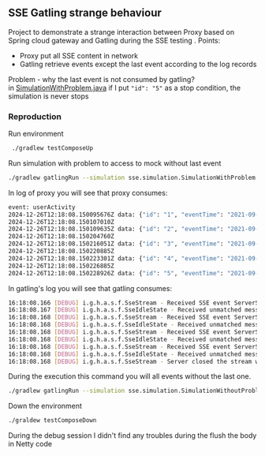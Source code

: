 ## SSE Gatling strange behaviour


Project to demonstrate a strange interaction between Proxy based on Spring cloud gateway and Gatling during the SSE testing . 
Points:
- Proxy put all SSE content in network
- Gatling retrieve events except the last event according to the log records

Problem - why the last event is not consumed by gatling? \
in [SimulationWithProblem.java](src/gatling/java/sse/simulation/SimulationWithProblem.java) if I put `"id": "5"` as a stop condition, the simulation is never stops 

### Reproduction 

Run environment 
```bash
 ./gradlew testComposeUp
```
Run simulation with problem to access to mock without last event
```bash
./gradlew gatlingRun --simulation sse.simulation.SimulationWithProblem
```
In log of proxy you will see that proxy consumes:
```bash
event: userActivity
2024-12-26T12:18:08.150095676Z data: {"id": "1", "eventTime": "2021-09-01T12:00:00Z", "activityType": "productReview", "details": {"comment": "Great experience overall!", "mood": "POSITIVE", "rating": 0.90}}
2024-12-26T12:18:08.150107010Z 
2024-12-26T12:18:08.150109635Z data: {"id": "2", "eventTime": "2021-09-01T12:01:00Z", "activityType": "productReview", "details": {"comment": "Unsatisfied with the product quality.", "mood": "NEGATIVE", "rating": 0.70}}
2024-12-26T12:18:08.150204760Z 
2024-12-26T12:18:08.150216051Z data: {"id": "3", "eventTime": "2021-09-01T12:02:00Z", "activityType": "productReview", "details": {"comment": "Average performance, nothing special.", "mood": "NEUTRAL", "rating": 0.50}}
2024-12-26T12:18:08.150220885Z 
2024-12-26T12:18:08.150223301Z data: {"id": "4", "eventTime": "2021-09-01T12:03:00Z", "activityType": "productReview", "details": {"comment": "Best purchase I've made this year!", "mood": "POSITIVE", "rating": 0.95}}
2024-12-26T12:18:08.150226885Z 
2024-12-26T12:18:08.150228926Z data: {"id": "5", "eventTime": "2021-09-01T12:04:00Z", "activityType": "productReview", "details": {"comment": "Overpriced for the features offered.", "mood": "NEGATIVE", "rating": 0.30}}
```
In gatling's log you will see that gatling consumes:
```bash 
16:18:08.166 [DEBUG] i.g.h.a.s.f.SseStream - Received SSE event ServerSentEvent(Some(userActivity),Some({"id": "1", "eventTime": "2021-09-01T12:00:00Z", "activityType": "productReview", "details": {"comment": "Great experience overall!", "mood": "POSITIVE", "rating": 0.90}}),None,None) while in Open state. Propagating.
16:18:08.167 [DEBUG] i.g.h.a.s.f.SseIdleState - Received unmatched message={"event":"userActivity","data":"{\"id\": \"1\", \"eventTime\": \"2021-09-01T12:00:00Z\", \"activityType\": \"productReview\", \"details\": {\"comment\": \"Great experience overall!\", \"mood\": \"POSITIVE\", \"rating\": 0.90}}"}
16:18:08.168 [DEBUG] i.g.h.a.s.f.SseStream - Received SSE event ServerSentEvent(None,Some({"id": "2", "eventTime": "2021-09-01T12:01:00Z", "activityType": "productReview", "details": {"comment": "Unsatisfied with the product quality.", "mood": "NEGATIVE", "rating": 0.70}}),None,None) while in Open state. Propagating.
16:18:08.168 [DEBUG] i.g.h.a.s.f.SseIdleState - Received unmatched message={"data":"{\"id\": \"2\", \"eventTime\": \"2021-09-01T12:01:00Z\", \"activityType\": \"productReview\", \"details\": {\"comment\": \"Unsatisfied with the product quality.\", \"mood\": \"NEGATIVE\", \"rating\": 0.70}}"}
16:18:08.168 [DEBUG] i.g.h.a.s.f.SseStream - Received SSE event ServerSentEvent(None,Some({"id": "3", "eventTime": "2021-09-01T12:02:00Z", "activityType": "productReview", "details": {"comment": "Average performance, nothing special.", "mood": "NEUTRAL", "rating": 0.50}}),None,None) while in Open state. Propagating.
16:18:08.168 [DEBUG] i.g.h.a.s.f.SseIdleState - Received unmatched message={"data":"{\"id\": \"3\", \"eventTime\": \"2021-09-01T12:02:00Z\", \"activityType\": \"productReview\", \"details\": {\"comment\": \"Average performance, nothing special.\", \"mood\": \"NEUTRAL\", \"rating\": 0.50}}"}
16:18:08.168 [DEBUG] i.g.h.a.s.f.SseStream - Received SSE event ServerSentEvent(None,Some({"id": "4", "eventTime": "2021-09-01T12:03:00Z", "activityType": "productReview", "details": {"comment": "Best purchase I've made this year!", "mood": "POSITIVE", "rating": 0.95}}),None,None) while in Open state. Propagating.
16:18:08.168 [DEBUG] i.g.h.a.s.f.SseIdleState - Received unmatched message={"data":"{\"id\": \"4\", \"eventTime\": \"2021-09-01T12:03:00Z\", \"activityType\": \"productReview\", \"details\": {\"comment\": \"Best purchase I've made this year!\", \"mood\": \"POSITIVE\", \"rating\": 0.95}}"}
16:18:08.168 [DEBUG] i.g.h.a.s.f.SseStream - Server closed the stream while in state Open. Reconnecting.
```
During the execution this command you will all events without the last one.
```bash
./gradlew gatlingRun --simulation sse.simulation.SimulationWithoutProblem
```
Down the environment
```bash
./graldew testComposeDown
```
During the debug session I didn't find any troubles during the flush the body in Netty code 